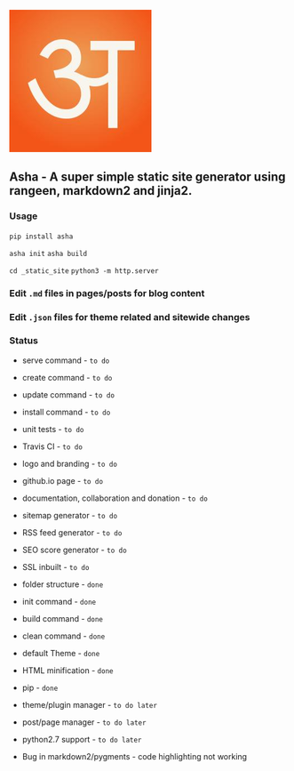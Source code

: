 ![Asha logo](https://github.com/khera-shanu/asha/raw/master/src/asha/themes/default/static/images/logo.jpeg "Asha")

## Asha - A super simple static site generator using rangeen, markdown2 and jinja2.

### Usage
`pip install asha`

`asha init`
`asha build`

`cd _static_site`
`python3 -m http.server`

### Edit `.md` files in pages/posts for blog content

### Edit `.json` files for theme related and sitewide changes

### Status

- serve command - `to do`
- create command - `to do`
- update command - `to do`
- install command - `to do`
- unit tests - `to do`
- Travis CI - `to do`
- logo and branding - `to do`
- github.io page - `to do`
- documentation, collaboration and donation - `to do`
- sitemap generator - `to do`
- RSS feed generator - `to do`
- SEO score generator - `to do`
- SSL inbuilt - `to do`

- folder structure - `done`
- init command - `done`
- build command - `done`
- clean command - `done`
- default Theme - `done`
- HTML minification - `done`
- pip - `done`

- theme/plugin manager - `to do later`
- post/page manager - `to do later`
- python2.7 support - `to do later`

- Bug in markdown2/pygments - code highlighting not working
